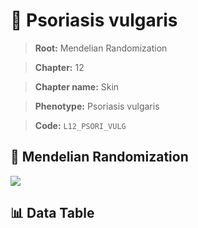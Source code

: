 # 🧪 Psoriasis vulgaris

> **Root:** Mendelian Randomization

> **Chapter:** 12  

> **Chapter name:** Skin

> **Phenotype:** Psoriasis vulgaris  

> **Code:** `L12_PSORI_VULG`

## 🧬 Mendelian Randomization  

<img src="/MR/Figures/Forward/L12_PSORI_VULG.png"/>

## 📊 Data Table

<CsvTableMRF src="/public/MR/Data/Forward/L12_PSORI_VULG.csv"/>
